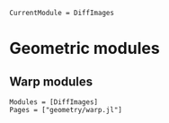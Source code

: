 ```@meta
CurrentModule = DiffImages
```
# Geometric modules

## Warp modules

```@autodocs
Modules = [DiffImages]
Pages = ["geometry/warp.jl"]
```

